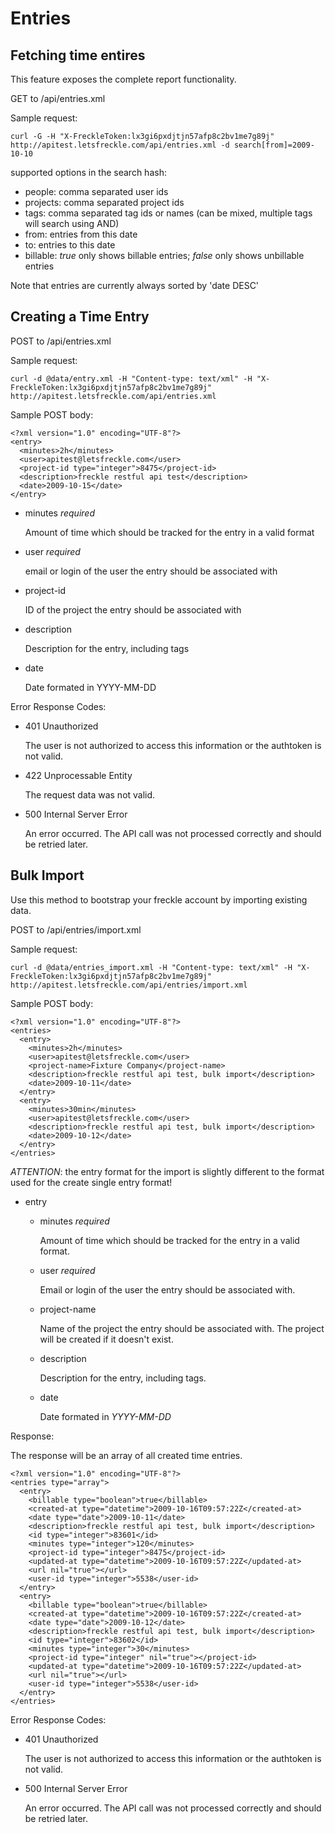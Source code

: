 Entries
=======

Fetching time entires
---------------------

This feature exposes the complete report functionality.

GET to /api/entries.xml

Sample request:

    curl -G -H "X-FreckleToken:lx3gi6pxdjtjn57afp8c2bv1me7g89j" http://apitest.letsfreckle.com/api/entries.xml -d search[from]=2009-10-10

supported options in the search hash:

* people: comma separated user ids
* projects:  comma separated project ids
* tags: comma separated tag ids or names (can be mixed, multiple tags will search using AND)
* from: entries from this date
* to: entries to this date
* billable: _true_ only shows billable entries; _false_ only shows unbillable entries

Note that entries are currently always sorted by 'date DESC'

Creating a Time Entry
---------------------

POST to /api/entries.xml

Sample request:

    curl -d @data/entry.xml -H "Content-type: text/xml" -H "X-FreckleToken:lx3gi6pxdjtjn57afp8c2bv1me7g89j" http://apitest.letsfreckle.com/api/entries.xml

Sample POST body:

    <?xml version="1.0" encoding="UTF-8"?>
    <entry>
      <minutes>2h</minutes>
      <user>apitest@letsfreckle.com</user>
      <project-id type="integer">8475</project-id>
      <description>freckle restful api test</description>
      <date>2009-10-15</date>
    </entry>

  * minutes *required*

    Amount of time which should be tracked for the entry in a valid format

  * user *required*

    email or login of the user the entry should be associated with

  * project-id

    ID of the project the entry should be associated with

  * description

    Description for the entry, including tags

  * date

    Date formated in YYYY-MM-DD

Error Response Codes:

  * 401 Unauthorized

    The user is not authorized to access this information or the authtoken is not valid.

  * 422 Unprocessable Entity

    The request data was not valid.

  * 500 Internal Server Error

    An error occurred. The API call was not processed correctly and should be retried later.


Bulk Import
-----------

Use this method to bootstrap your freckle account by importing existing data.

POST to /api/entries/import.xml

Sample request:

    curl -d @data/entries_import.xml -H "Content-type: text/xml" -H "X-FreckleToken:lx3gi6pxdjtjn57afp8c2bv1me7g89j" http://apitest.letsfreckle.com/api/entries/import.xml

Sample POST body:

    <?xml version="1.0" encoding="UTF-8"?>
    <entries>
      <entry>
        <minutes>2h</minutes>
        <user>apitest@letsfreckle.com</user>
        <project-name>Fixture Company</project-name>
        <description>freckle restful api test, bulk import</description>
        <date>2009-10-11</date>
      </entry>
      <entry>
        <minutes>30min</minutes>
        <user>apitest@letsfreckle.com</user>
        <description>freckle restful api test, bulk import</description>
        <date>2009-10-12</date>
      </entry>
    </entries>

*ATTENTION*: the entry format for the import is slightly different to the format used for the create single entry format!

* entry
  * minutes *required*

    Amount of time which should be tracked for the entry in a valid format.

  * user *required*

    Email or login of the user the entry should be associated with.

  * project-name

    Name of the project the entry should be associated with. The project will be created if it doesn't exist.

  * description

    Description for the entry, including tags.

  * date

    Date formated in _YYYY-MM-DD_


Response:

The response will be an array of all created time entries.

    <?xml version="1.0" encoding="UTF-8"?>
    <entries type="array">
      <entry>
        <billable type="boolean">true</billable>
        <created-at type="datetime">2009-10-16T09:57:22Z</created-at>
        <date type="date">2009-10-11</date>
        <description>freckle restful api test, bulk import</description>
        <id type="integer">83601</id>
        <minutes type="integer">120</minutes>
        <project-id type="integer">8475</project-id>
        <updated-at type="datetime">2009-10-16T09:57:22Z</updated-at>
        <url nil="true"></url>
        <user-id type="integer">5538</user-id>
      </entry>
      <entry>
        <billable type="boolean">true</billable>
        <created-at type="datetime">2009-10-16T09:57:22Z</created-at>
        <date type="date">2009-10-12</date>
        <description>freckle restful api test, bulk import</description>
        <id type="integer">83602</id>
        <minutes type="integer">30</minutes>
        <project-id type="integer" nil="true"></project-id>
        <updated-at type="datetime">2009-10-16T09:57:22Z</updated-at>
        <url nil="true"></url>
        <user-id type="integer">5538</user-id>
      </entry>
    </entries>

Error Response Codes:

  * 401 Unauthorized

    The user is not authorized to access this information or the authtoken is not valid.

  * 500 Internal Server Error

    An error occurred. The API call was not processed correctly and should be retried later.
